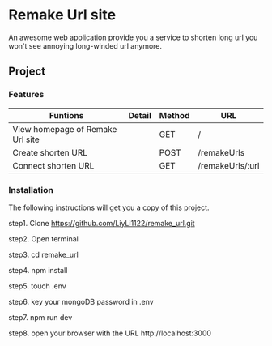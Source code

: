 # Remake Url site
An awesome web application provide you a service to shorten long url you won't see annoying long-winded url anymore.

## Project 
### Features

|Funtions|Detail|Method|URL|
|---|---|---|---|
|  View homepage of Remake Url site |   |  GET | / |
|  Create shorten URL |   |  POST | /remakeUrls  |
|  Connect shorten URL |   |  GET |/remakeUrls/:url  |

### Installation
The following instructions will get you a copy of this project.

step1. Clone https://github.com/LiyLi1122/remake_url.git

step2. Open terminal

step3. cd remake_url

step4. npm install

step5. touch .env

step6. key your mongoDB password in .env

step7. npm run dev

step8. open your browser with the URL http://localhost:3000
